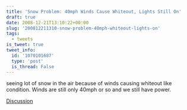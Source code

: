 ```yaml
---
title: 'Snow Problem: 40mph Winds Cause Whiteout, Lights Still On'
draft: true
date: 2008-12-21T13:10:22+00:00
slug: '200812211310-snow-problem-40mph-whiteout-lights-on'
tags:
  - tweets
is_tweet: true
tweet_info:
  id: '1070101687'
  type: 'post'
  is_thread: False
---
```




seeing lot of snow in the air because of winds causing whiteout like condition. Winds are still only 40mph or so and we still have power.

[Discussion](https://x.com/sytelus/status/1070101687)
